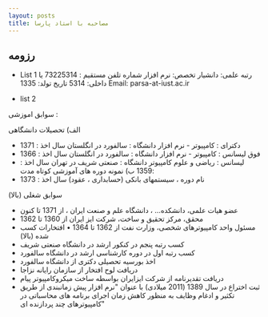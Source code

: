 ```yaml
---
layout: posts
title: مصاحبه با استاد پارسا
---
```


## رزومه 

- List 1
 رتبه علمی: دانشیار
 تخصص: نرم افزار 
 شماره تلفن مستقیم : 73225314 یا داخلی: 5314
 تاریخ تولد: 1335
 Email: parsa-at-iust.ac.ir

- list 2

 سوابق اموزشی :

 الف) تحصیلات دانشگاهی
 - دکترای : کامپیوتر - نرم افزار دانشگاه : سالفورد در انگلستان سال اخذ : 1371
 - فوق لیسانس : کامپیوتر - نرم افزار دانشگاه : سالفورد در انگلستان سال اخذ : 1366
 - لیسانس : ریاضی و علوم کامپیوتر دانشگاه : صنعتی شریف در تهران سال اخذ : 1359
 ب) نمونه دوره های آموزشی کوتاه مدت:
 - نام دوره ، سیستمهای بانکی (حسابداری ، عقود) سال اخذ : 1373

 سوابق شغلی (بالا)

 - عضو هیات علمی، دانشکده... ، دانشگاه علم و صنعت ایران ، از 1371 تا کنون
 - محقق، مرکز تحقیق و ساخت، شرکت ایز ایران از 1360 تا 1362
 - مسئول واحد کامپیوترهای شخصی، وزارت نفت از 1362 تا 1364
 • افتخارات کسب شده (بالا)
 - کسب رتبه پنجم در کنکور ارشد در دانشگاه صنعتی شریف
 - کسب رتبه اول در دوره کارشناسی ارشد در دانشگاه سالفورد
 - اخذ بورسیه تحصیلی دکتری از دانشگاه سالفورد
 - دریافت لوح افتخار از سازمان رایانه نزاجا
 - دریافت تقدیرنامه از شرکت ایزایران بواسطه ساخت میکروکامپیوتر پیام
 - ثبت اختراع در سال 1389 (2011 میلادی) با عنوان "نرم افزار پیش زمانبندی از طریق تکثیر و ادغام وظایف به منظور کاهش زمان اجرای برنامه های محاسباتی در کامپیوترهای چند پردازنده ای"